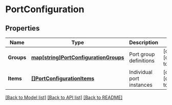 # PortConfiguration

## Properties
Name | Type | Description | Notes
------------ | ------------- | ------------- | -------------
**Groups** | [**map[string]PortConfigurationGroups**](PortConfiguration_groups.md) | Port group definitions | [optional] [default to null]
**Items** | [**[]PortConfigurationItems**](PortConfiguration_items.md) | Individual port instances | [optional] [default to null]

[[Back to Model list]](../README.md#documentation-for-models) [[Back to API list]](../README.md#documentation-for-api-endpoints) [[Back to README]](../README.md)

